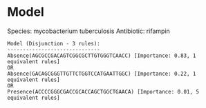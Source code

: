 
# Model

Species: mycobacterium tuberculosis
Antibiotic: rifampin

```
Model (Disjunction - 3 rules):
------------------------------
Absence(AGCGCCGACAGTCGGCGCTTGTGGGTCAACC) [Importance: 0.83, 1 equivalent rules]
OR
Absence(GACAGCGGGTTGTTCTGGTCCATGAATTGGC) [Importance: 0.22, 1 equivalent rules]
OR
Presence(ACCCCGGGCGACCGCACCAGCTGGCTGAACA) [Importance: 0.01, 5 equivalent rules]

```

